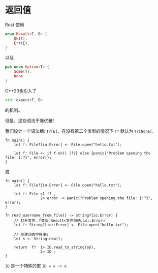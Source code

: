 # 返回值

Rust 使用
```rust
enum Result<T, E> {
    Ok(T),
    Err(E),
}
```
以及
```rust
pub enum Option<T> {
    Some(T),
    None
}
```
C++23也引入了
```cpp
std::expect<T, E>

```
的机制。

但是，这些语法不够优雅!

我们设计一个语法糖: `T?[E]`，在没有第二个类型的情况下 `T?` 默认为 `T?[None]`.

```
fn main() {
    let f: File?[io.Error] <- File.open("hello.txt");

    let f: File <- if f.ok() {f?} else {panic("Problem opening the file: {:?}", error)};
}
```
或
```
fn main() {
    let f: File?[io.Error] <- File.open("hello.txt");

    let f: File <1 f? ,
                2> error -> panic("Problem opening the file: {:?}", error);
}
```


```
fn read_username_from_file() -> String?[io.Error] {
    // 打开文件，f类似`Result<文件句柄,io::Error>`
    let f: String?[io::Error] <- File.open("hello.txt");

    // 创建动态字符串s
    let s <- String.new();

    return  f?  1> ID.read_to_string(s@),
                2> ID ;
}

```
`ID` 是一个特殊的宏 `ID = x -> x`.
